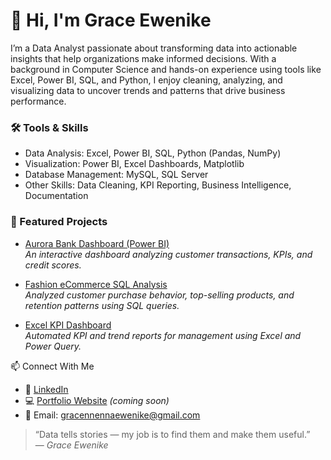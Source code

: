 # 👋 Hi, I'm Grace Ewenike

I’m a Data Analyst passionate about transforming data into actionable insights that help organizations make informed decisions.
With a background in Computer Science and hands-on experience using tools like Excel, Power BI, SQL, and Python, I enjoy cleaning, analyzing, and visualizing data to uncover trends and patterns that drive business performance.

### 🛠️ Tools & Skills
- Data Analysis: Excel, Power BI, SQL, Python (Pandas, NumPy)
- Visualization: Power BI, Excel Dashboards, Matplotlib
- Database Management: MySQL, SQL Server
- Other Skills: Data Cleaning, KPI Reporting, Business Intelligence, Documentation

### 💼 Featured Projects
- [Aurora Bank Dashboard (Power BI)](https://github.com/GraceEwenike/AuroraBank-Analysis)  
  *An interactive dashboard analyzing customer transactions, KPIs, and credit scores.*

- [Fashion eCommerce SQL Analysis](https://github.com/GraceEwenike/FashionSQL-Project)  
  *Analyzed customer purchase behavior, top-selling products, and retention patterns using SQL queries.*

- [Excel KPI Dashboard](https://github.com/GraceEwenike/Excel-KPI-Dashboard)  
  *Automated KPI and trend reports for management using Excel and Power Query.*

📫 Connect With Me
- 💼 [LinkedIn](https://www.linkedin.com/in/ewenikegrace)
- 💻 [Portfolio Website](https://graceewenike.github.io) *(coming soon)*
- 📧 Email: gracennennaewenike@gmail.com

> “Data tells stories — my job is to find them and make them useful.”  
> — *Grace Ewenike*
